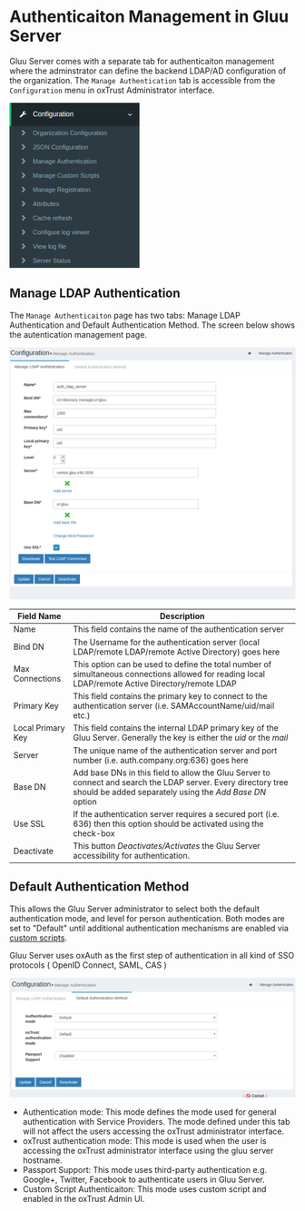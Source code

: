 # Authenticaiton Management in Gluu Server
Gluu Server comes with a separate tab for authenticaiton management where the adminstrator can define the backend LDAP/AD configuration of the organization. The `Manage Authentication` tab is accessible from the `Configuration` menu in oxTrust Administrator interface.

![config-menu](../img/admin-guide/auth-management/config-menu.png)

## Manage LDAP Authentication
The `Manage Authenticaiton` page has two tabs: Manage LDAP Authentication and Default Authentication Method. The screen below shows the autentication management page.

![manage-auth](../img/admin-guide/auth-management/manage-auth.png)

|Field Name| Description|
-----------|-------------|
|Name|This field contains the name of the authentication server|
|Bind DN| The Username for the authentication server (local LDAP/remote LDAP/remote Active Directory) goes here|
|Max Connections| This option can be used to define the total number of simultaneous connections allowed for reading local LDAP/remote Active Directory/remote LDAP|
|Primary Key| This field contains the primary key to connect to the authentication server (i.e. SAMAccountName/uid/mail etc.)|
|Local Primary Key| This field contains the internal LDAP primary key of the Gluu Server. Generally the key is either the _uid_ or the _mail_|
|Server| The unique name of the authentication server and port number (i.e. auth.company.org:636) goes here|
|Base DN| Add base DNs in this field to allow the Gluu Server to connect and search the LDAP server. Every directory tree should be added separately using the _Add Base DN_ option|
|Use SSL| If the authentication server requires a secured port (i.e. 636) then this option should be activated using the check-box|
|Deactivate| This button _Deactivates/Activates_ the Gluu Server accessibility for authentication.|

## Default Authentication Method
This allows the Gluu Server administrator to select both the default authentication mode, and level for person authentication. Both modes are set to "Default" until additional authentication mechanisms are enabled via [custom scripts](./custom-script.md).

Gluu Server uses oxAuth as the first step of authentication in all kind of SSO protocols ( OpenID Connect, SAML, CAS )

![default](../img/admin-guide/auth-management/default.png)

* Authentication mode: This mode defines the mode used for general authentication with Service Providers. The mode defined under this tab will not affect the users accessing the oxTrust administrator interface.
* oxTrust authentication mode: This mode is used when the user is accessing the oxTrust administrator interface using the gluu server hostname.
* Passport Support: This mode uses third-party authentication e.g. Google+, Twitter, Facebook to authenticate users in Gluu Server.
* Custom Script Authenticaiton: This mode uses custom script and enabled in the oxTrust Admin UI.
